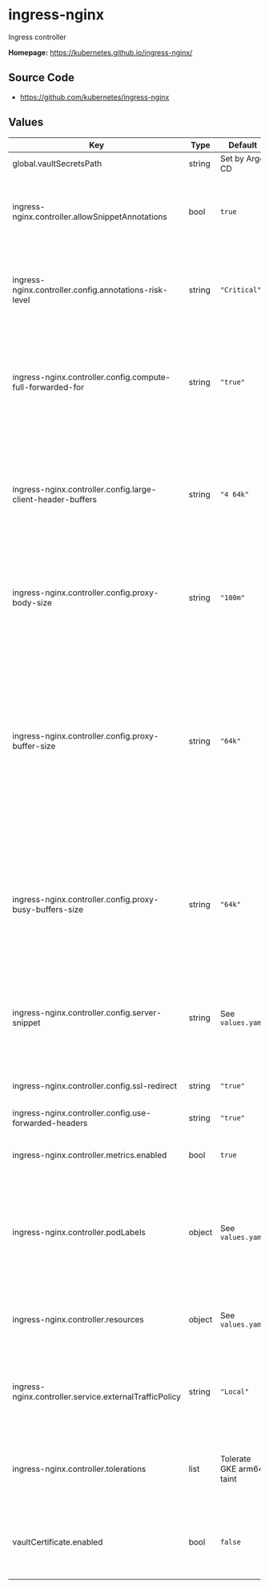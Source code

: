 # ingress-nginx

Ingress controller

**Homepage:** <https://kubernetes.github.io/ingress-nginx/>

## Source Code

* <https://github.com/kubernetes/ingress-nginx>

## Values

| Key | Type | Default | Description |
|-----|------|---------|-------------|
| global.vaultSecretsPath | string | Set by Argo CD | Base path for Vault secrets |
| ingress-nginx.controller.allowSnippetAnnotations | bool | `true` | Allow Ingress resources to add NGINX configuration snippets. This is required by Gafaelfawr. |
| ingress-nginx.controller.config.annotations-risk-level | string | `"Critical"` | Level of dangerous annotations allowed. Must be set to `Critical` to allow snippets. |
| ingress-nginx.controller.config.compute-full-forwarded-for | string | `"true"` | Put the complete path in `X-Forwarded-For`, not just the last hop, so that the client IP will be exposed to Gafaelfawr |
| ingress-nginx.controller.config.large-client-header-buffers | string | `"4 64k"` | Size and number of the buffers used to read HTTP headers from clients. Increase this from its default size in case clients send large cookies. |
| ingress-nginx.controller.config.proxy-body-size | string | `"100m"` | Maximum size of the client request body (needs to be large enough to allow table uploads) |
| ingress-nginx.controller.config.proxy-buffer-size | string | `"64k"` | Maximum size of the buffer used to read HTTP headers from the backend or auth subrequest handler. This needs to be larger than the default because Gafaelfawr reflects all of the user's cookies other than the Gafaelfawr one. |
| ingress-nginx.controller.config.proxy-busy-buffers-size | string | `"64k"` | Maximum size of the buffers that can be busy sending a response to the client. This must be at least as large as proxy-buffer-size. |
| ingress-nginx.controller.config.server-snippet | string | See `values.yaml` | Add additional per-server configuration used by Gafaelfawr to report errors from the authorization layer |
| ingress-nginx.controller.config.ssl-redirect | string | `"true"` | Redirect all non-SSL access to SSL |
| ingress-nginx.controller.config.use-forwarded-headers | string | `"true"` | Enable the `X-Forwarded-For` processing |
| ingress-nginx.controller.metrics.enabled | bool | `true` | Enable metrics reporting via Prometheus |
| ingress-nginx.controller.podLabels | object | See `values.yaml` | Add labels used by `NetworkPolicy` objects to restrict access to the ingress and thus ensure that auth subrequest handlers run |
| ingress-nginx.controller.resources | object | See `values.yaml` | Resource requests and limits for ingress-nginx controller |
| ingress-nginx.controller.service.externalTrafficPolicy | string | `"Local"` | Force traffic routing policy to Local so that the external IP in `X-Forwarded-For` will be correct |
| ingress-nginx.controller.tolerations | list | Tolerate GKE arm64 taint | Tolerations for the ingress-nginx-controller deployment pod |
| vaultCertificate.enabled | bool | `false` | Whether to get the ingress TLS certificate from Vault instead of Let's Encrypt |
